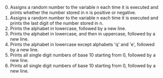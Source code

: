 0. Assigns a random number to the variable n each time it is executed and prints whether the number stored in n is positive or negative.
1. Assigns a random number to the variable n each time it is executed and prints the last digit of the number stored in n.
2. Prints the alphabet in lowercase, followed by a new line.
3. Prints the alphabet in lowercase, and then in uppercase, followed by a new line.
4. Prints the alphabet in lowercase except alphabets 'q' and 'e', followed by a new line.
5. Prints all single digit numbers of base 10 starting from 0, followed by a new line.
6. Prints all single digit numbers of base 10 starting from 0, followed by a new line.
